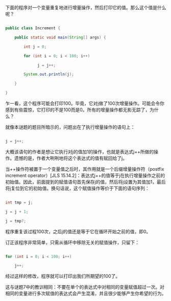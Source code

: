 下面的程序对一个变量重复地进行增量操作，然后打印它的值。那么这个值是什么呢？ 
```java  
public class Increment {
    public static void main(String[] args) {
        int j = 0;
        for (int i = 0; i < 100; i++)
              j = j++;
        System.out.println(j);
    }
}
```
乍一看，这个程序可能会打印100。毕竟，它对j做了100次增量操作。可能会令你感到有些震惊，它打印的不是100而是0。所有的增量操作都无影无踪了，为什么？ 
就像本谜题的题目所暗示的，问题出在了执行增量操作的语句上： 
```java  
j = j++;
```
大概该语句的作者是想让它执行对j的值加1的操作，也就是表达式j++所做的操作。遗憾的是，作者大咧咧地将这个表达式的值有赋回给了j。 
当++操作符被置于一个变量值之后时，其作用就是一个后缀增量操作符（postfix increment operator）[JLS 15.14.2]：表达式j++的值等于j在执行增量操作之前的初始值。因此，前面提到的赋值语句首先保存j的值，然后将j设置为其值加1，最后将j复位到它的初始值。换句话说，这个赋值操作等价于下面的语句序列： 
```java  
int tmp = j;
j = j + 1;
j = tmp?;
```
程序重复该过程100次，之后j的值还是等于它在循环开始之前的值，即0。 
订正该程序非常简单，只需从循环中移除无关的赋值操作，只留下：
```java   
for (int i = 0; i < 100; i++)
	j++;
```
经过这样的修改，程序就可以打印出我们所期望的100了。 
这与谜题7中的教训相同：不要在单个的表达式中对相同的变量赋值超过一次。对相同的变量进行多次赋值的表达式会产生混淆，并且很少能够产生你希望的行为。